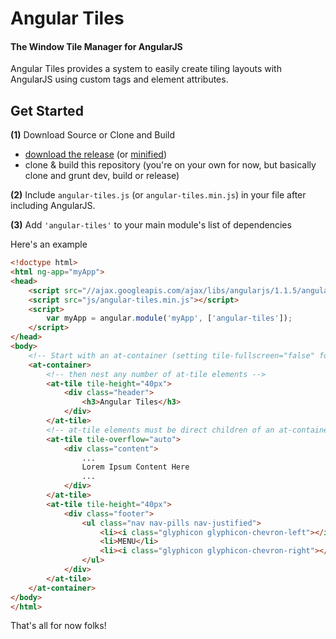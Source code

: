 # Angular Tiles

#### The Window Tile Manager for AngularJS

Angular Tiles provides a system to easily create tiling layouts with AngularJS 
using custom tags and element attributes.

## Get Started

**(1)** Download Source or Clone and Build 
 - [download the release](https://github.com/jamesehly/angular-tiles/release/angular-tiles.js) (or [minified](https://github.com/jamesehly/angular-tiles/release/angular-tiles.min.js))
 - clone & build this repository (you're on your own for now, but basically clone and grunt dev, build or release)

**(2)** Include `angular-tiles.js` (or `angular-tiles.min.js`) in your file after including AngularJS.

**(3)** Add `'angular-tiles'` to your main module's list of dependencies

Here's an example

```html
<!doctype html>
<html ng-app="myApp">
<head>
    <script src="//ajax.googleapis.com/ajax/libs/angularjs/1.1.5/angular.min.js"></script>
    <script src="js/angular-tiles.min.js"></script>
    <script>
        var myApp = angular.module('myApp', ['angular-tiles']);
    </script>
</head>
<body>
    <!-- Start with an at-container (setting tile-fullscreen="false" forces the container to be it's parents dimensions) -->
    <at-container>
        <!-- then nest any number of at-tile elements -->
        <at-tile tile-height="40px">
            <div class="header">
                <h3>Angular Tiles</h3>
            </div>
        </at-tile>
        <!-- at-tile elements must be direct children of an at-container or at-tile --> 
        <at-tile tile-overflow="auto">
            <div class="content">
                ...
                Lorem Ipsum Content Here
                ...
            </div>
        </at-tile>
        <at-tile tile-height="40px">
            <div class="footer">
                <ul class="nav nav-pills nav-justified">
                    <li><i class="glyphicon glyphicon-chevron-left"></i></li>
                    <li>MENU</li>
                    <li><i class="glyphicon glyphicon-chevron-right"></i></li>
                </ul>
            </div>
        </at-tile>
    </at-container>
</body>
</html>
```

That's all for now folks!